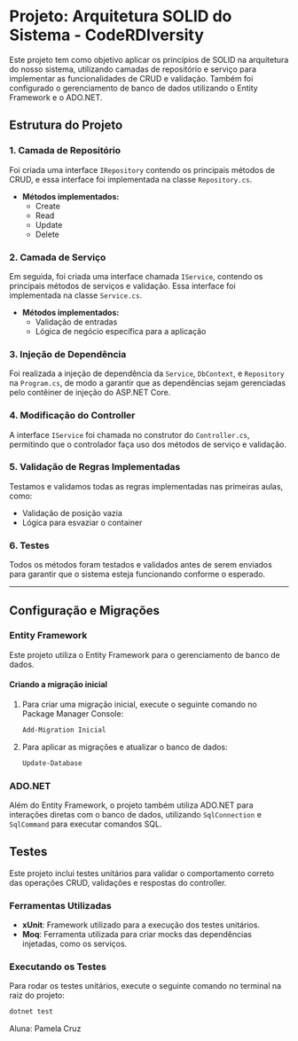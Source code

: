 # Projeto: Arquitetura SOLID do Sistema - CodeRDIversity

Este projeto tem como objetivo aplicar os princípios de SOLID na arquitetura do nosso sistema, utilizando camadas de repositório e serviço para implementar as funcionalidades de CRUD e validação. Também foi configurado o gerenciamento de banco de dados utilizando o Entity Framework e o ADO.NET.

## Estrutura do Projeto

### 1. Camada de Repositório
Foi criada uma interface `IRepository` contendo os principais métodos de CRUD, e essa interface foi implementada na classe `Repository.cs`.

- **Métodos implementados:**
  - Create
  - Read
  - Update
  - Delete

### 2. Camada de Serviço
Em seguida, foi criada uma interface chamada `IService`, contendo os principais métodos de serviços e validação. Essa interface foi implementada na classe `Service.cs`.

- **Métodos implementados:**
  - Validação de entradas
  - Lógica de negócio específica para a aplicação

### 3. Injeção de Dependência
Foi realizada a injeção de dependência da `Service`, `DbContext`, e `Repository` na `Program.cs`, de modo a garantir que as dependências sejam gerenciadas pelo contêiner de injeção do ASP.NET Core.

### 4. Modificação do Controller
A interface `IService` foi chamada no construtor do `Controller.cs`, permitindo que o controlador faça uso dos métodos de serviço e validação.

### 5. Validação de Regras Implementadas
Testamos e validamos todas as regras implementadas nas primeiras aulas, como:
- Validação de posição vazia
- Lógica para esvaziar o container

### 6. Testes
Todos os métodos foram testados e validados antes de serem enviados para garantir que o sistema esteja funcionando conforme o esperado.

---

## Configuração e Migrações

### Entity Framework

Este projeto utiliza o Entity Framework para o gerenciamento de banco de dados.

#### Criando a migração inicial

1. Para criar uma migração inicial, execute o seguinte comando no Package Manager Console:
    ```bash
    Add-Migration Inicial
    ```

2. Para aplicar as migrações e atualizar o banco de dados:
    ```bash
    Update-Database
    ```

### ADO.NET

Além do Entity Framework, o projeto também utiliza ADO.NET para interações diretas com o banco de dados, utilizando `SqlConnection` e `SqlCommand` para executar comandos SQL.


## Testes

Este projeto inclui testes unitários para validar o comportamento correto das operações CRUD, validações e respostas do controller.

### Ferramentas Utilizadas
- **xUnit**: Framework utilizado para a execução dos testes unitários.
- **Moq**: Ferramenta utilizada para criar mocks das dependências injetadas, como os serviços.

### Executando os Testes

Para rodar os testes unitários, execute o seguinte comando no terminal na raiz do projeto:

```bash
dotnet test
```` 


Aluna: Pamela Cruz

